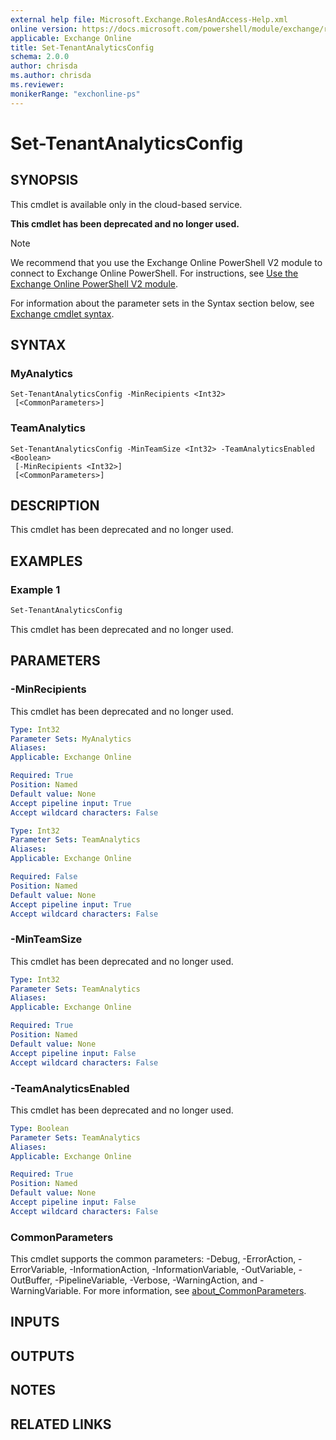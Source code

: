 ```yaml
---
external help file: Microsoft.Exchange.RolesAndAccess-Help.xml
online version: https://docs.microsoft.com/powershell/module/exchange/reporting/set-tenantanalyticsconfig
applicable: Exchange Online
title: Set-TenantAnalyticsConfig
schema: 2.0.0
author: chrisda
ms.author: chrisda
ms.reviewer:
monikerRange: "exchonline-ps"
---
```


# Set-TenantAnalyticsConfig

## SYNOPSIS
This cmdlet is available only in the cloud-based service.

**This cmdlet has been deprecated and no longer used.**

> [!NOTE]
> We recommend that you use the Exchange Online PowerShell V2 module to connect to Exchange Online PowerShell. For instructions, see [Use the Exchange Online PowerShell V2 module](https://docs.microsoft.com/powershell/exchange/exchange-online/exchange-online-powershell-v2/exchange-online-powershell-v2).

For information about the parameter sets in the Syntax section below, see [Exchange cmdlet syntax](https://docs.microsoft.com/powershell/exchange/exchange-server/exchange-cmdlet-syntax).

## SYNTAX

### MyAnalytics
```
Set-TenantAnalyticsConfig -MinRecipients <Int32>
 [<CommonParameters>]
```

### TeamAnalytics
```
Set-TenantAnalyticsConfig -MinTeamSize <Int32> -TeamAnalyticsEnabled <Boolean>
 [-MinRecipients <Int32>]
 [<CommonParameters>]
```

## DESCRIPTION
This cmdlet has been deprecated and no longer used.

## EXAMPLES

### Example 1
```powershell
Set-TenantAnalyticsConfig
```

This cmdlet has been deprecated and no longer used.

## PARAMETERS

### -MinRecipients
This cmdlet has been deprecated and no longer used.

```yaml
Type: Int32
Parameter Sets: MyAnalytics
Aliases:
Applicable: Exchange Online

Required: True
Position: Named
Default value: None
Accept pipeline input: True
Accept wildcard characters: False
```

```yaml
Type: Int32
Parameter Sets: TeamAnalytics
Aliases:
Applicable: Exchange Online

Required: False
Position: Named
Default value: None
Accept pipeline input: True
Accept wildcard characters: False
```

### -MinTeamSize
This cmdlet has been deprecated and no longer used.

```yaml
Type: Int32
Parameter Sets: TeamAnalytics
Aliases:
Applicable: Exchange Online

Required: True
Position: Named
Default value: None
Accept pipeline input: False
Accept wildcard characters: False
```

### -TeamAnalyticsEnabled
This cmdlet has been deprecated and no longer used.

```yaml
Type: Boolean
Parameter Sets: TeamAnalytics
Aliases:
Applicable: Exchange Online

Required: True
Position: Named
Default value: None
Accept pipeline input: False
Accept wildcard characters: False
```

### CommonParameters
This cmdlet supports the common parameters: -Debug, -ErrorAction, -ErrorVariable, -InformationAction, -InformationVariable, -OutVariable, -OutBuffer, -PipelineVariable, -Verbose, -WarningAction, and -WarningVariable. For more information, see [about_CommonParameters](https://go.microsoft.com/fwlink/p/?LinkID=113216).

## INPUTS

###  

## OUTPUTS

###  

## NOTES

## RELATED LINKS
